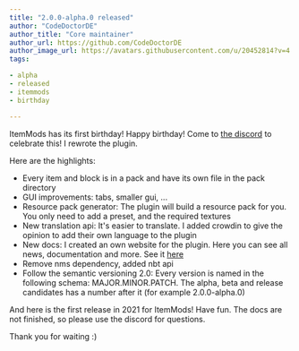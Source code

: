```yaml
---
title: "2.0.0-alpha.0 released"
author: "CodeDoctorDE" 
author_title: "Core maintainer"
author_url: https://github.com/CodeDoctorDE
author_image_url: https://avatars.githubusercontent.com/u/20452814?v=4
tags:

- alpha
- released
- itemmods
- birthday

---
```


ItemMods has its first birthday! Happy birthday! Come to [the discord](https://go.linwood.dev/itemmods-discord) to
celebrate this! I rewrote the plugin.

Here are the highlights:

* Every item and block is in a pack and have its own file in the pack directory
* GUI improvements: tabs, smaller gui, ...
* Resource pack generator: The plugin will build a resource pack for you. You only need to add a preset, and the
  required textures
* New translation api: It's easier to translate. I added crowdin to give the opinion to add their own language to the
  plugin
* New docs: I created an own website for the plugin. Here you can see all news, documentation and more. See
  it [here](https://itemmods.linwood.dev)
* Remove nms dependency, added nbt api
* Follow the semantic versioning 2.0: Every version is named in the following schema: MAJOR.MINOR.PATCH. The alpha, beta
  and release candidates has a number after it (for example 2.0.0-alpha.0)

And here is the first release in 2021 for ItemMods! Have fun. The docs are not finished, so please use the discord for
questions.

Thank you for waiting :)